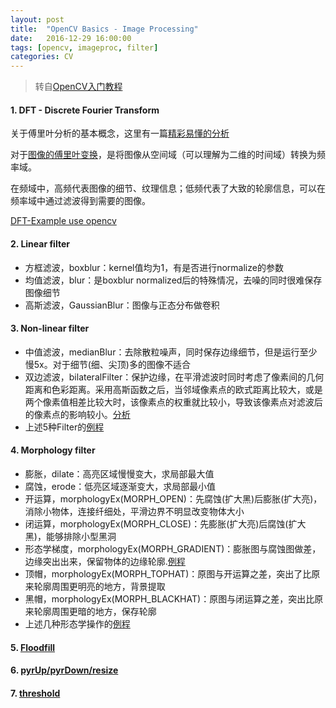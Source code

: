 ```yaml
---
layout: post
title:  "OpenCV Basics - Image Processing"
date:   2016-12-29 16:00:00
tags: [opencv, imageproc, filter]
categories: CV
---
```


> 转自[OpenCV入门教程](http://blog.csdn.net/poem_qianmo/article/details/19925819)

#### 1. DFT - Discrete Fourier Transform
关于傅里叶分析的基本概念，这里有一篇[精彩易懂的分析](https://zhuanlan.zhihu.com/p/19763358?columnSlug=wille)

对于[图像的傅里叶变换](http://www.360doc.com/content/10/1128/20/2226925_73234298.shtml)，是将图像从空间域（可以理解为二维的时间域）转换为频率域。

在频域中，高频代表图像的细节、纹理信息；低频代表了大致的轮廓信息，可以在频率域中通过滤波得到需要的图像。

[DFT-Example use opencv](https://github.com/wykvictor/OpenCV3-Intro-Example/blob/master/chapter5/28_DFT/28_DFT.cpp)

#### 2. Linear filter
* 方框滤波，boxblur：kernel值均为1，有是否进行normalize的参数
* 均值滤波，blur：是boxblur normalized后的特殊情况，去噪的同时很难保存图像细节
* 高斯滤波，GaussianBlur：图像与正态分布做卷积

#### 3. Non-linear filter
* 中值滤波，medianBlur：去除散粒噪声，同时保存边缘细节，但是运行至少慢5x。对于细节(细、尖顶)多的图像不适合
* 双边滤波，bilateralFilter：保护边缘，在平滑滤波时同时考虑了像素间的几何距离和色彩距离。采用高斯函数之后，当邻域像素点的欧式距离比较大，或是两个像素值相差比较大时，该像素点的权重就比较小，导致该像素点对滤波后的像素点的影响较小。[分析](http://blog.163.com/yuyang_tech/blog/static/21605008320130242441886/)
* 上述5种Filter的[例程](https://github.com/wykvictor/OpenCV3-Intro-Example/blob/master/chapter6/37_ImageFiltering/37_ImageFiltering.cpp)

#### 4. Morphology filter
* 膨胀，dilate：高亮区域慢慢变大，求局部最大值
* 腐蚀，erode：低亮区域逐渐变大，求局部最小值
* 开运算，morphologyEx(MORPH_OPEN)：先腐蚀(扩大黑)后膨胀(扩大亮)，消除小物体，连接纤细处，平滑边界不明显改变物体大小
* 闭运算，morphologyEx(MORPH_CLOSE)：先膨胀(扩大亮)后腐蚀(扩大黑)，能够排除小型黑洞
* 形态学梯度，morphologyEx(MORPH_GRADIENT)：膨胀图与腐蚀图做差，边缘突出出来，保留物体的边缘轮廓.[例程](https://github.com/wykvictor/OpenCV3-Intro-Example/blob/master/chapter6/45_Gradient/45_Gradient.cpp#L38)
* 顶帽，morphologyEx(MORPH_TOPHAT)：原图与开运算之差，突出了比原来轮廓周围更明亮的地方，背景提取
* 黑帽，morphologyEx(MORPH_BLACKHAT)：原图与闭运算之差，突出比原来轮廓周围更暗的地方，保存轮廓
* 上述几种形态学操作的[例程](https://github.com/wykvictor/OpenCV3-Intro-Example/blob/master/chapter6/48_Morphology/48_Morphology.cpp)

#### 5. [Floodfill](https://github.com/wykvictor/OpenCV3-Intro-Example/blob/master/chapter6/50_floodFill2/50_floodFill2.cpp#L105)

#### 6. [pyrUp/pyrDown/resize](https://github.com/wykvictor/OpenCV3-Intro-Example/blob/master/chapter6/54_PyrAndResize/54_PyrAndResize.cpp)

#### 7. [threshold](https://github.com/wykvictor/OpenCV3-Intro-Example/blob/master/chapter6/55_threshold/55_threshold.cpp)
